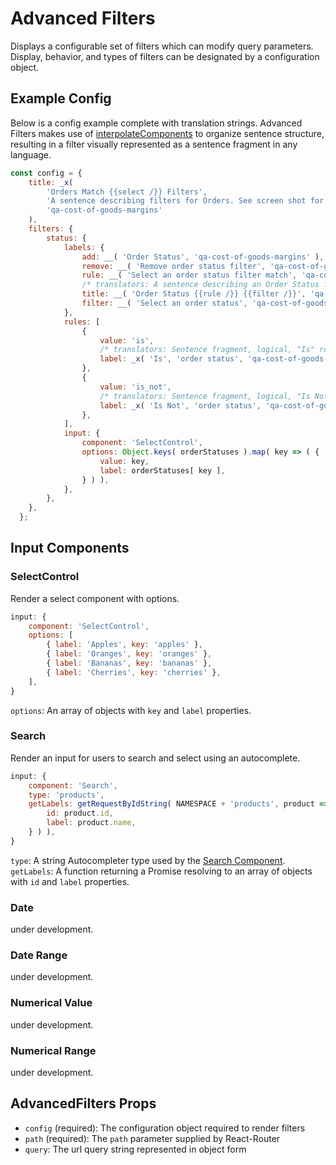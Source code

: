 Advanced Filters
============

Displays a configurable set of filters which can modify query parameters. Display, behavior, and types of filters can be designated by a configuration object.

## Example Config

Below is a config example complete with translation strings. Advanced Filters makes use of [interpolateComponents](https://github.com/Automattic/interpolate-components#readme) to organize sentence structure, resulting in a filter visually represented as a sentence fragment in any language.

```jsx
const config = {
	title: _x(
		'Orders Match {{select /}} Filters',
		'A sentence describing filters for Orders. See screen shot for context: https://cloudup.com/cSsUY9VeCVJ',
		'qa-cost-of-goods-margins'
	),
	filters: {
		status: {
			labels: {
				add: __( 'Order Status', 'qa-cost-of-goods-margins' ),
				remove: __( 'Remove order status filter', 'qa-cost-of-goods-margins' ),
				rule: __( 'Select an order status filter match', 'qa-cost-of-goods-margins' ),
				/* translators: A sentence describing an Order Status filter. See screen shot for context: https://cloudup.com/cSsUY9VeCVJ */
				title: __( 'Order Status {{rule /}} {{filter /}}', 'qa-cost-of-goods-margins' ),
				filter: __( 'Select an order status', 'qa-cost-of-goods-margins' ),
			},
			rules: [
				{
					value: 'is',
					/* translators: Sentence fragment, logical, "Is" refers to searching for orders matching a chosen order status. Screenshot for context: https://cloudup.com/cSsUY9VeCVJ */
					label: _x( 'Is', 'order status', 'qa-cost-of-goods-margins' ),
				},
				{
					value: 'is_not',
					/* translators: Sentence fragment, logical, "Is Not" refers to searching for orders that don\'t match a chosen order status. Screenshot for context: https://cloudup.com/cSsUY9VeCVJ */
					label: _x( 'Is Not', 'order status', 'qa-cost-of-goods-margins' ),
				},
			],
			input: {
				component: 'SelectControl',
				options: Object.keys( orderStatuses ).map( key => ( {
					value: key,
					label: orderStatuses[ key ],
				} ) ),
			},
		},
	},
  };
```

## Input Components

### SelectControl

Render a select component with options.

```jsx
input: {
	component: 'SelectControl',
	options: [
		{ label: 'Apples', key: 'apples' },
		{ label: 'Oranges', key: 'oranges' },
		{ label: 'Bananas', key: 'bananas' },
		{ label: 'Cherries', key: 'cherries' },
	],
}
```

`options`: An array of objects with `key` and `label` properties.

### Search

Render an input for users to search and select using an autocomplete.

```jsx
input: {
	component: 'Search',
	type: 'products',
	getLabels: getRequestByIdString( NAMESPACE + 'products', product => ( {
		id: product.id,
		label: product.name,
	} ) ),
}
```

`type`: A string Autocompleter type used by the [Search Component](https://github.com/woocommerce/woocommerce-admin/tree/master/packages/components/src/search).
`getLabels`: A function returning a Promise resolving to an array of objects with `id` and `label` properties.

### Date
under development.

### Date Range
under development.

### Numerical Value
under development.

### Numerical Range
under development.

## AdvancedFilters Props

* `config` (required): The configuration object required to render filters
* `path` (required): The `path` parameter supplied by React-Router
* `query`: The url query string represented in object form
